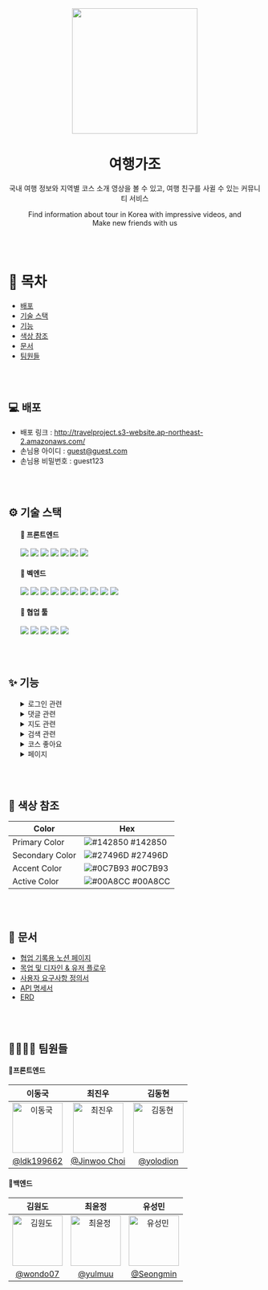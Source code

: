<div align="center";>
  <img src='https://user-images.githubusercontent.com/3222504/215988324-ecdb6a33-9542-412a-a33d-6afdf7ebbb58.svg' width="250px"  />
  <h1>여행가조</h1>
  <p>국내 여행 정보와 지역별 코스 소개 영상을 볼 수 있고, 여행 친구를 사귈 수 있는 커뮤니티 서비스</p>
  <p>Find information about tour in Korea with impressive videos, and</br>
  Make new friends with us</p>
</div>

<br />
<br />

<!-- Table of Contents -->
# 📔 목차
  - [배포](#-배포)
  - [기술 스택](#%EF%B8%8F-기술-스택)
  - [기능](#-기능)
  - [색상 참조](#-색상-참조)
  - [문서](#-문서)
  - [팀원들](#-팀원들)

<br />
<br />

<!-- About the Project -->

<!-- Deploy -->
## 💻 배포
- 배포 링크 : http://travelproject.s3-website.ap-northeast-2.amazonaws.com/
- 손님용 아이디 : guest@guest.com
- 손님용 비밀번호 : guest123

<br />
<br />

  <!-- Tech Stack -->
## ⚙️ 기술 스택
<ul>
  
#### 🔸 프론트엔드
<img src="https://img.shields.io/badge/React-61DAFB?style=for-the-badge&logo=React&logoColor=white"> <img src="https://img.shields.io/badge/html5-E34F26?style=for-the-badge&logo=html5&logoColor=white"> <img src="https://img.shields.io/badge/CSS3-1572B6?style=for-the-badge&logo=css3&logoColor=white"/> <img src="https://img.shields.io/badge/javascript-F7DF1E?style=for-the-badge&logo=javascript&logoColor=black"> <img src="https://img.shields.io/badge/bootstrap-7952B3?style=for-the-badge&logo=bootstrap&logoColor=white"> <img src="https://img.shields.io/badge/styled components-DB7093?style=for-the-badge&logo=styled-components&logoColor=white"/> <img src="https://img.shields.io/badge/Redux-764ABC?style=for-the-badge&logo=Redux&logoColor=purple">

#### 🔸 벡엔드
<img src="https://img.shields.io/badge/spring boot-6DB33F?style=for-the-badge&logo=springboot&logoColor=white"> <img src="https://img.shields.io/badge/spring Data jpa-6DB33F?style=for-the-badge&logo=springboot&logoColor=white"> <img src="https://img.shields.io/badge/spring security-6DB33F?style=for-the-badge&logo=springboot&logoColor=white"> <img src="https://img.shields.io/badge/gradle-02303A?style=for-the-badge&logo=gradle&logoColor=white"> <img src="https://img.shields.io/badge/mysql-4479A1?style=for-the-badge&logo=mysql&logoColor=white"> <img src="https://img.shields.io/badge/jwt-000000?style=for-the-badge&logo=JSON Web TOkens&logoColor=white"> <img src="https://img.shields.io/badge/java-007396?style=for-the-badge&logo=&logoColor=white"> <img src="https://img.shields.io/badge/amazon rds-527FFF?style=for-the-badge&logo=amazon rds&logoColor=white"> <img src="https://img.shields.io/badge/amazon ec2-FF9900?style=for-the-badge&logo=amazon rds&logoColor=white"> <img src="https://img.shields.io/badge/amazon s3-569A31?style=for-the-badge&logo=amazon rds&logoColor=white">

#### 🔸 협업 툴
<img src="https://img.shields.io/badge/github-181717?style=for-the-badge&logo=github&logoColor=white"> <img src="https://img.shields.io/badge/postman-FF6C37?style=for-the-badge&logo=github&logoColor=white"> <img src="https://img.shields.io/badge/discord-5865F2?style=for-the-badge&logo=discord&logoColor=white"> <img src="https://img.shields.io/badge/notion-000000?style=for-the-badge&logo=notion&logoColor=white"> <img src="https://img.shields.io/badge/git-F05032?style=for-the-badge&logo=git&logoColor=white">
  
</ul>
  
<br />
<br />

<!-- Features -->
## ✨ 기능
<ul>
<details>
  <summary>로그인 관련</summary>
 
  <ul>
  <details>
    <summary>회원가입</summary>
    <img src='https://user-images.githubusercontent.com/3222504/216039973-714ffe8a-5d7c-4d87-bcdd-9ea53071bf87.gif'>
  </details>

  <details>
    <summary>로그인</summary>
    <img src='https://user-images.githubusercontent.com/3222504/216041537-4501045c-dbf5-4cbb-a35d-8631cf03f891.gif'>
  </details>

  <details>
    <summary>로그아웃</summary>
    <img src='https://user-images.githubusercontent.com/3222504/216043783-60405bc0-ac9a-4319-9c9e-08bfbacb59f1.gif'>
  </details>

  <details>
    <summary>회원 정보 수정</summary>
    <img src='https://user-images.githubusercontent.com/3222504/216043862-28849191-6fc5-457a-aac3-51733d35c9df.gif'>
  </details>
    
  <details>
    <summary>회원 탈퇴</summary>
    <img src='https://user-images.githubusercontent.com/3222504/216044071-39ffe448-9efb-4b3f-9deb-1a69bd2d6162.gif'>
  </details>
  </ul>
</details>
<details>
  <summary>댓글 관련</summary>
 
  <ul>
  <details>
    <summary>댓글 작성</summary>
    <img src='https://user-images.githubusercontent.com/3222504/216065632-80929af6-14b9-4bde-a0ef-9b09815045a9.gif'>
  </details>

  <details>
    <summary>댓글 수정</summary>
    <img src='https://user-images.githubusercontent.com/3222504/216066874-34f336f7-fcf7-45bd-9bdd-769e824f84aa.gif'>
  </details>

  <details>
    <summary>댓글 삭제</summary>
    <img src='https://user-images.githubusercontent.com/3222504/216062206-de997141-0676-4591-b4e6-c2fcd3865b80.gif'>
  </details>
    
  <details>
    <summary>댓글 조회</summary>
    <img src='https://user-images.githubusercontent.com/3222504/216062368-4058647c-23a0-4062-b6e1-6f2fd39ac9c5.gif'>
  </details>
    
</details>
<details>
  <summary>지도 관련</summary>
 
  <ul>
  <details>
    <summary>경로, 마커 표시</summary>
    <img src='https://user-images.githubusercontent.com/3222504/216063110-28a4a0cb-7279-4e02-ae33-fc902fee5dcb.gif'>
  </details>

  <details>
    <summary>지도 내 검색</summary>
    <img src='https://user-images.githubusercontent.com/3222504/216063225-2b6898f9-c6e3-431f-87b9-3e81934fdbe8.gif'>
  </details>
    
</details>
<details>
  <summary>검색 관련</summary>
 
  <ul>
  <details>
    <summary>키워드 검색</summary>
    <img src='https://user-images.githubusercontent.com/3222504/216062561-570d7ce2-35b0-4888-bea6-29332999590a.gif'>
  </details>

  <details>
    <summary>필터링</summary>
    <img src='https://user-images.githubusercontent.com/3222504/216062661-56b307ec-3a23-425b-9c44-502f573d41b0.gif'>
  </details>
    
</details>
<details>
  <summary>코스 좋아요</summary>
 
  <ul>
  <details>
    <summary>좋아요 추가/취소</summary>
    <img src='https://user-images.githubusercontent.com/3222504/216062878-0e102b55-6966-4cfd-85c3-17324241be6b.gif'>
  </details>

  <details>
    <summary>좋아요 누른 코스 조회</summary>
    <img src='https://user-images.githubusercontent.com/3222504/216062786-92dbdcb3-6c33-4c5f-aa06-ba2afaa4fd7a.gif'>
  </details>
    
</details>
<details>
  <summary>페이지</summary>
 
  <ul>
  <details>
    <summary>쇼츠 페이지</summary>
    <img src='https://user-images.githubusercontent.com/3222504/216067837-8e461a13-77a0-4b7a-bc73-d31f854761d9.gif'>
  </details>

  <details>
    <summary>지역 페이지</summary>
    <img src='https://user-images.githubusercontent.com/3222504/216067913-c91a7ffe-933b-4ad5-8fa2-a01ba6be7878.gif'>
  </details>
    
  <details>
    <summary>계절 페이지</summary>
    <img src='https://user-images.githubusercontent.com/3222504/216068111-c5bfaa82-ee5f-48ea-b8fd-f89578923166.gif'>
  </details>
    
  <details>
    <summary>가이드 페이지</summary>
    <img src='https://user-images.githubusercontent.com/3222504/216062976-6e5d99e6-ed05-43d2-91d3-e9a561baa77f.gif'>
  </details>
    
  <details>
    <summary>코스 상세 페이지</summary>
    <img src='https://user-images.githubusercontent.com/3222504/216068011-d23381d6-710b-46f6-945e-0a45503189d9.gif'>
  </details>
    
</details>
</ul>

<br />
<br />

<!-- Color Reference -->
## 🎨 색상 참조

| Color             | Hex                                                                |
| ----------------- | ------------------------------------------------------------------ |
| Primary Color     | ![#142850](https://via.placeholder.com/10/142850?text=+) #142850   |
| Secondary Color   | ![#27496D](https://via.placeholder.com/10/27496D?text=+) #27496D   |
| Accent Color      | ![#0C7B93](https://via.placeholder.com/10/0C7B93?text=+) #0C7B93   |
| Active Color      | ![#00A8CC](https://via.placeholder.com/10/00A8CC?text=+) #00A8CC   |

<br />
<br />

<!-- Documents -->
## 📓 문서
- [협업 기록용 노션 페이지](https://www.notion.so/codestates/85b67efcacec4af2aebc031341c80412)
- [목업 및 디자인 & 유저 플로우](https://www.figma.com/file/yDapLSSnYFZ1rOYUwSwuXR/MAINPROJECT_0103_WIREFRAME?node-id=0%3A1&t=vg0aiiLNbsrG4XbJ-1)
- [사용자 요구사항 정의서](https://www.notion.so/codestates/3279f153c96c4597981f205c3a629ce2)
- [API 명세서](https://documenter.getpostman.com/view/23680727/2s8Z75Tpqg)
- [ERD](https://www.notion.so/codestates/Demo-Day-3656aa4937fd4299bd3d3ccb2712af9f#2e0a590f3835460999deb14f4df336c0)

<br />
<br />

<!-- About Team Members -->
## 👨‍👩‍👧‍👦 팀원들
#### 🔹프론트엔드
| 이동국 | 최진우 | 김동현 |                                            
|:-----:|:-----:|:-----:|
| <img alt="이동국" src="https://avatars.githubusercontent.com/u/111269682?v=4" height="100" width="100"> | <img alt="최진우" src="https://avatars.githubusercontent.com/u/3222504?v=4" height="100" width="100"> | <img alt="김동현" src="https://avatars.githubusercontent.com/u/67542755?v=4" height="100" width="100"> |
| [@ldk199662](https://github.com/ldk199662) | [@Jinwoo Choi](https://github.com/jingoworld) | [@yolodion](https://github.com/yolodion) |

#### 🔹백엔드
| 김원도 | 최윤정 | 유성민 |
|:----:|:----:|:----:|
| <img alt="김원도" src="https://avatars.githubusercontent.com/u/110904783?v=4" height="100" width="100"> |  <img alt="최윤정" src="https://avatars.githubusercontent.com/u/111409282?v=4" height="100" width="100">   | <img alt="유성민" src="https://avatars.githubusercontent.com/u/109591744?v=4" height="100" width="100"> |
| [@wondo07](https://github.com/wondo07) | [@yulmuu](https://github.com/yulmuu) | [@Seongmin](https://github.com/bimilless) |

<br />
